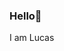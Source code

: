 ### Hello👋
I am Lucas 


<!--
<div >
  <a href="https://github.com/Ragazzi147">
  <img  height="160em" src="https://github-readme-stats.vercel.app/api?username=Ragazzi147&show_icons=true&theme=dark&include_all_commits=true&count_private=true"/>
  
</div>





**Ragazzi147/Ragazzi147** is a ✨ _special_ ✨ repository because its `README.md` (this file) appears on your GitHub profile.

Here are some ideas to get you started:

- 🔭 I’m currently working on ...
- 🌱 I’m currently learning ...
- 👯 I’m looking to collaborate on ...
- 🤔 I’m looking for help with ...
- 💬 Ask me about ...
- 📫 How to reach me: ...
- 😄 Pronouns: ...
- ⚡ Fun fact: ...
-->
